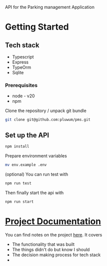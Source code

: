 API for the Parking management Application

# Getting Started

## Tech stack

-   Typescript
-   Express
-   TypeOrm
-   Sqlite

### Prerequisites

-   node - v20
-   npm

Clone the repository / unpack git bundle

```bash
git clone git@github.com:pluwum/pms.git
```

## Set up the API

```bash
npm install
```

Prepare environment variables

```bash
mv env.example .env
```

(optional) You can run test with

```bash
npm run test
```

Then finally start the api with

```bash
npm run start
```

# [Project Documentation ](src/docs/NOTES.md)

You can find notes on the project [here](src/docs/NOTES.md). It covers

-   The functionality that was built
-   The things didn't do but know I should
-   The decision making process for tech stack
-
